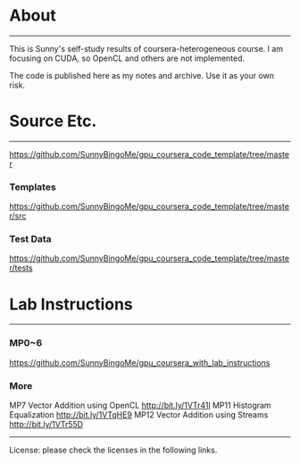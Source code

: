About
=====
***

This is Sunny's self-study results of coursera-heterogeneous course. I am focusing on CUDA, so OpenCL and others are not implemented. 

The code is published here as my notes and archive. Use it as your own risk. 


Source Etc.
=====
***

https://github.com/SunnyBingoMe/gpu_coursera_code_template/tree/master

### Templates
https://github.com/SunnyBingoMe/gpu_coursera_code_template/tree/master/src

### Test Data
https://github.com/SunnyBingoMe/gpu_coursera_code_template/tree/master/tests

Lab Instructions
=====
***

### MP0~6
https://github.com/SunnyBingoMe/gpu_coursera_with_lab_instructions

### More
MP7 Vector Addition using OpenCL   http://bit.ly/1VTr41l 
MP11 Histogram Equalization        http://bit.ly/1VTqHE9 
MP12 Vector Addition using Streams http://bit.ly/1VTr55D 


***


License: please check the licenses in the following links. 
